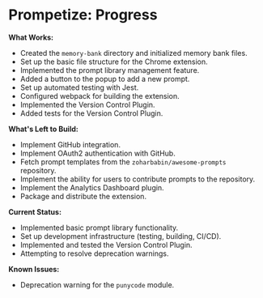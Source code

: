 # Prompetize: Progress

**What Works:**

*   Created the `memory-bank` directory and initialized memory bank files.
*   Set up the basic file structure for the Chrome extension.
*   Implemented the prompt library management feature.
*   Added a button to the popup to add a new prompt.
*   Set up automated testing with Jest.
*   Configured webpack for building the extension.
*   Implemented the Version Control Plugin.
*   Added tests for the Version Control Plugin.

**What's Left to Build:**

*   Implement GitHub integration.
*   Implement OAuth2 authentication with GitHub.
*   Fetch prompt templates from the `zoharbabin/awesome-prompts` repository.
*   Implement the ability for users to contribute prompts to the repository.
*   Implement the Analytics Dashboard plugin.
*   Package and distribute the extension.

**Current Status:**

*   Implemented basic prompt library functionality.
*   Set up development infrastructure (testing, building, CI/CD).
*   Implemented and tested the Version Control Plugin.
*   Attempting to resolve deprecation warnings.

**Known Issues:**

*   Deprecation warning for the `punycode` module.

